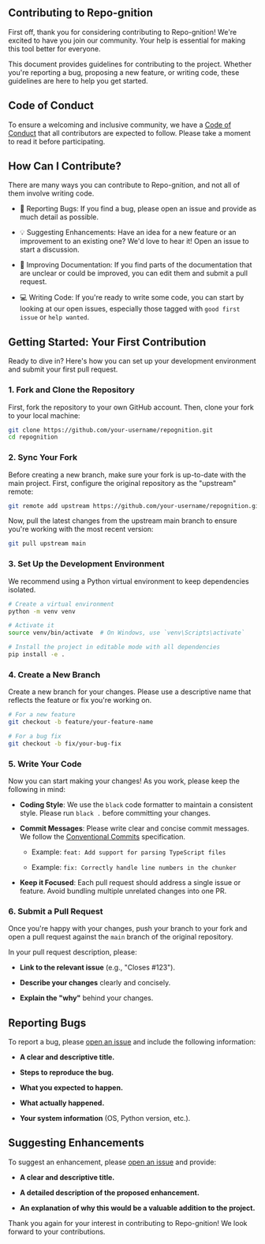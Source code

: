 ## Contributing to Repo-gnition

First off, thank you for considering contributing to Repo-gnition! We're excited to have you join our community. Your help is essential for making this tool better for everyone.

This document provides guidelines for contributing to the project. Whether you're reporting a bug, proposing a new feature, or writing code, these guidelines are here to help you get started.

## Code of Conduct

To ensure a welcoming and inclusive community, we have a [Code of Conduct](CODE_OF_CONDUCT.md) that all contributors are expected to follow. Please take a moment to read it before participating.

## How Can I Contribute?

There are many ways you can contribute to Repo-gnition, and not all of them involve writing code.

- 🐛 Reporting Bugs: If you find a bug, please open an issue and provide as much detail as possible.

- 💡 Suggesting Enhancements: Have an idea for a new feature or an improvement to an existing one? We'd love to hear it! Open an issue to start a discussion.

- 📖 Improving Documentation: If you find parts of the documentation that are unclear or could be improved, you can edit them and submit a pull request.

- 💻 Writing Code: If you're ready to write some code, you can start by looking at our open issues, especially those tagged with `good first issue` or `help wanted`.

## Getting Started: Your First Contribution

Ready to dive in? Here's how you can set up your development environment and submit your first pull request.

### 1. Fork and Clone the Repository

First, fork the repository to your own GitHub account. Then, clone your fork to your local machine:

```bash
git clone https://github.com/your-username/repognition.git
cd repognition
```

### 2. Sync Your Fork

Before creating a new branch, make sure your fork is up-to-date with the main project. First, configure the original repository as the "upstream" remote:

```bash
git remote add upstream https://github.com/your-username/repognition.git
```

Now, pull the latest changes from the upstream main branch to ensure you're working with the most recent version:

```bash
git pull upstream main
```

### 3. Set Up the Development Environment

We recommend using a Python virtual environment to keep dependencies isolated.

```bash
# Create a virtual environment
python -m venv venv

# Activate it
source venv/bin/activate  # On Windows, use `venv\Scripts\activate`

# Install the project in editable mode with all dependencies
pip install -e .
```

### 4. Create a New Branch

Create a new branch for your changes. Please use a descriptive name that reflects the feature or fix you're working on.

```bash
# For a new feature
git checkout -b feature/your-feature-name

# For a bug fix
git checkout -b fix/your-bug-fix
```

### 5. Write Your Code

Now you can start making your changes! As you work, please keep the following in mind:

- **Coding Style**: We use the `black` code formatter to maintain a consistent style. Please run `black .` before committing your changes.

- **Commit Messages**: Please write clear and concise commit messages. We follow the [Conventional Commits](https://www.conventionalcommits.org/en/v1.0.0/) specification.

  - Example: `feat: Add support for parsing TypeScript files`

  - Example: `fix: Correctly handle line numbers in the chunker`

- **Keep it Focused**: Each pull request should address a single issue or feature. Avoid bundling multiple unrelated changes into one PR.

### 6. Submit a Pull Request

Once you're happy with your changes, push your branch to your fork and open a pull request against the `main` branch of the original repository.

In your pull request description, please:

- **Link to the relevant issue** (e.g., "Closes #123").

- **Describe your changes** clearly and concisely.

- **Explain the "why"** behind your changes.

## Reporting Bugs

To report a bug, please [open an issue](https://github.com/trippynix/AI-DevAssistant/issues/new) and include the following information:

- **A clear and descriptive title.**

- **Steps to reproduce the bug.**

- **What you expected to happen.**

- **What actually happened.**

- **Your system information** (OS, Python version, etc.).

## Suggesting Enhancements

To suggest an enhancement, please [open an issue](https://github.com/trippynix/AI-DevAssistant/issues/new) and provide:

- **A clear and descriptive title.**

- **A detailed description of the proposed enhancement.**

- **An explanation of why this would be a valuable addition to the project.**

Thank you again for your interest in contributing to Repo-gnition! We look forward to your contributions.
